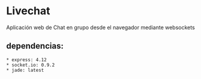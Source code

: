 # Livechat #

Aplicación web de Chat en grupo desde el navegador mediante websockets

## dependencias: ##
	* express: 4.12
	* socket.io: 0.9.2
	* jade: latest
